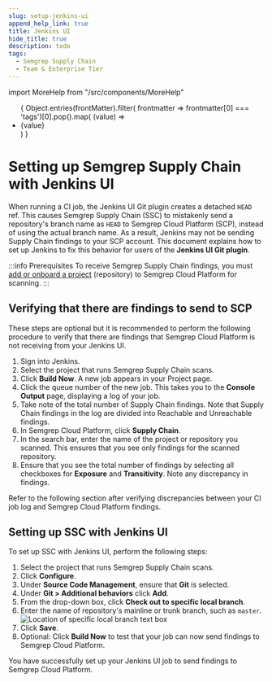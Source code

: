 ```yaml
---
slug: setup-jenkins-ui
append_help_link: true
title: Jenkins UI
hide_title: true
description: todo
tags:
  - Semgrep Supply Chain
  - Team & Enterprise Tier
---
```


import MoreHelp from "/src/components/MoreHelp"

<ul id="tag__badge-list">
{
Object.entries(frontMatter).filter(
    frontmatter => frontmatter[0] === 'tags')[0].pop().map(
    (value) => <li class='tag__badge-item'>{value}</li> )
}
</ul>

# Setting up Semgrep Supply Chain with Jenkins UI

When running a CI job, the Jenkins UI Git plugin creates a detached `HEAD` ref. This causes Semgrep Supply Chain (SSC) to mistakenly send a repository's branch name as `HEAD` to Semgrep Cloud Platform (SCP), instead of using the actual branch name. As a result, Jenkins may not be sending Supply Chain findings to your SCP account. This document explains how to set up Jenkins to fix this behavior for users of the **Jenkins UI Git plugin**. 

:::info Prerequisites
To receive Semgrep Supply Chain findings, you must [add or onboard a project](/semgrep-code/getting-started/#option-b-adding-a-repository-from-github-gitlab-or-bitbucket) (repository) to Semgrep Cloud Platform for scanning.
:::

## Verifying that there are findings to send to SCP

These steps are optional but it is recommended to perform the following procedure to verify that there are findings that Semgrep Cloud Platform is not receiving from your Jenkins UI.

1. Sign into Jenkins.
2. Select the project that runs Semgrep Supply Chain scans.
3. Click **Build Now**. A new job appears in your Project page.
4. Click the queue number of the new job. This takes you to the **Console Output** page, displaying a log of your job.
5. Take note of the total number of Supply Chain findings. Note that Supply Chain findings in the log are divided into Reachable and Unreachable findings.
5. In Semgrep Cloud Platform, click **Supply Chain**.
6. In the search bar, enter the name of the project or repository you scanned. This ensures that you see only findings for the scanned repository.
7. Ensure that you see the total number of findings by selecting all checkboxes for **Exposure** and **Transitivity**. Note any discrepancy in findings.

Refer to the following section after verifying discrepancies between your CI job log and Semgrep Cloud Platform findings.

## Setting up SSC with Jenkins UI

To set up SSC with Jenkins UI, perform the following steps:

1. Select the project that runs Semgrep Supply Chain scans.
1. Click **Configure**.
1. Under **Source Code Management**, ensure that **Git** is selected.
1. Under **Git > Additional behaviors** click **Add**.
1. From the drop-down box, click **Check out to specific local branch**.
1. Enter the name of repository's mainline or trunk branch, such as `master`. 
![Location of specific local branch text box](/img/jenkins-specific-local-branch.png#bordered)
1. Click **Save**.
1. Optional: Click **Build Now** to test that your job can now send findings to Semgrep Cloud Platform.

You have successfully set up your Jenkins UI job to send findings to Semgrep Cloud Platform.

<MoreHelp />
